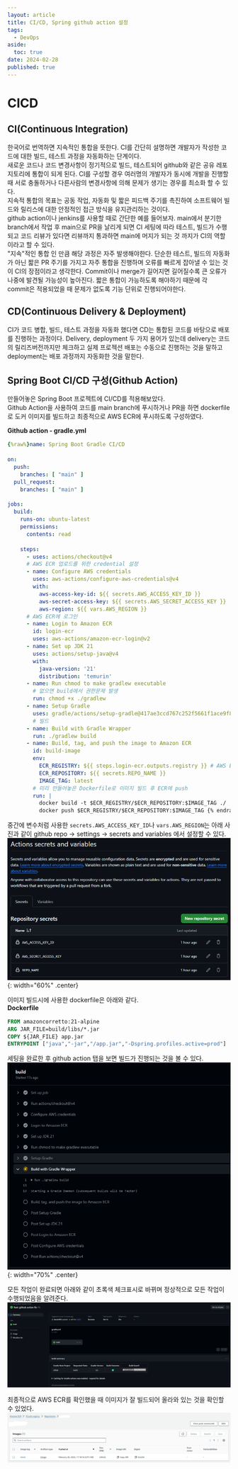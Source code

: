 ```yaml
---
layout: article
title: CI/CD, Spring github action 설정
tags:
  - DevOps
aside:
  toc: true
date: 2024-02-28
published: true
---
```

# CICD
## CI(Continuous Integration)
 한국어로 번역하면 지속적인 통합을 뜻한다. CI를 간단히 설명하면 개발자가 작성한 코드에 대한 빌드, 테스트 과정을 자동화하는 단계이다.  
 새로운 코드나 코드 변경사항이 정기적으로 빌드, 테스트되어 github와 같은 공유 레포지토리에 통합이 되게 된다. CI를 구성할 경우 여러명의 개발자가 동시에 개발을 진행할 때 서로 충돌하거나 다른사람의 변경사항에 의해 문제가 생기는 경우를 최소화 할 수 있다.   
지속적 통합의 목표는 공동 작업, 자동화 및 짧은 피드백 주기를 촉진하여 소프트웨어 빌드와 릴리스에 대한 안정적인 접근 방식을 유지관리하는 것이다.  
github action이나 jenkins를 사용할 때로 간단한 예를 들어보자. main에서 분기한 branch에서 작업 후 main으로  PR을 날리게 되면 CI 세팅에 따라 테스트, 빌드가 수행되고 코드 리뷰가 있다면 리뷰까지 통과하면 main에 머지가 되는 것 까지가 CI의 역할이라고 할 수 있다.   
"지속"적인 통합 인 만큼 해당 과정은 자주 발생해야한다. 단순한 테스트, 빌드의 자동화가 아닌 짧은 PR 주기를 가지고 자주 통합을 진행하며 오류를 빠르게 잡아낼 수 있는 것이 CI의 장점이라고 생각한다. Commit이나 merge가 길어지면 길어질수록 큰 오류가 나중에 발견될 가능성이 높아진다. 짧은 통합이 가능하도록 해야하기 때문에 각 commit은 적용되었을 때 문제가 없도록 기능 단위로 진행되어야한다.

## CD(Continuous Delivery & Deployment)
CI가 코드 병합, 빌드, 테스트 과정을 자동화 했다면 CD는 통합된 코드를 바탕으로 배포를 진행하는 과정이다. Delivery, deployment 두 가지 용어가 있는데 delivery는 코드의 릴리즈버전까지만 체크하고 실제 프로젝션 배포는 수동으로 진행하는 것을 말하고 deployment는 배포 과정까지 자동화한 것을 말한다. 

## Spring Boot CI/CD 구성(Github Action)
만들어놓은 Spring Boot 프로젝트에 CI/CD를 적용해보았다.  
Github Action을 사용하여 코드를 main branch에 푸시하거나 PR을 하면 dockerfile로 도커 이미지를 빌드하고 최종적으로 AWS ECR에 푸시하도록 구성하였다.

**Github action - gradle.yml**
```yml
{%raw%}name: Spring Boot Gradle CI/CD  
  
on:  
  push:  
    branches: [ "main" ]  
  pull_request:  
    branches: [ "main" ]  
  
jobs:  
  build:  
    runs-on: ubuntu-latest  
    permissions:  
      contents: read  
  
    steps:  
      - uses: actions/checkout@v4  
      # AWS ECR 업로드를 위한 credential 설정  
      - name: Configure AWS credentials  
        uses: aws-actions/configure-aws-credentials@v4  
        with:  
          aws-access-key-id: ${{ secrets.AWS_ACCESS_KEY_ID }}  
          aws-secret-access-key: ${{ secrets.AWS_SECRET_ACCESS_KEY }}  
          aws-region: ${{ vars.AWS_REGION }}  
      # AWS ECR에 로그인  
      - name: Login to Amazon ECR  
        id: login-ecr  
        uses: aws-actions/amazon-ecr-login@v2  
      - name: Set up JDK 21  
        uses: actions/setup-java@v4  
        with:  
          java-version: '21'  
          distribution: 'temurin'  
      - name: Run chmod to make gradlew executable  
        # 없으면 build에서 권한문제 발생  
        run: chmod +x ./gradlew  
      - name: Setup Gradle  
        uses: gradle/actions/setup-gradle@417ae3ccd767c252f5661f1ace9f835f9654f2b5 # v3.1.0  
        # 빌드  
      - name: Build with Gradle Wrapper  
        run: ./gradlew build  
      - name: Build, tag, and push the image to Amazon ECR  
        id: build-image  
        env:   
          ECR_REGISTRY: ${{ steps.login-ecr.outputs.registry }} # AWS ECR 로그인 시 받은 registry 정보  
          ECR_REPOSITORY: ${{ secrets.REPO_NAME }}  
          IMAGE_TAG: latest  
        # 미리 만들어놓은 Dockerfile로 이미지 빌드 후 ECR에 push        
        run: |  
          docker build -t $ECR_REGISTRY/$ECR_REPOSITORY:$IMAGE_TAG ./   
          docker push $ECR_REGISTRY/$ECR_REPOSITORY:$IMAGE_TAG {% endraw %}
```
중간에 변수처럼 사용한 `secrets.AWS_ACCESS_KEY_ID`나 `vars.AWS_REGION`는 아래 사진과 같이 github repo -> settings -> secrets and variables 에서 설정할 수 있다.  
![](/assets/images/Pasted%20image%2020240228172356.png){: width="60%" .center}

이미지 빌드시에 사용한 dockerfile은 아래와 같다.  
**Dockerfile**
```Dockerfile
FROM amazoncorretto:21-alpine  
ARG JAR_FILE=build/libs/*.jar  
COPY ${JAR_FILE} app.jar  
ENTRYPOINT ["java","-jar","/app.jar","-Dspring.profiles.active=prod"]
```

세팅을 완료한 후 github action 탭을 보면 빌드가 진행되는 것을 볼 수 있다.   
![](/assets/images/Pasted%20image%2020240228171707.png){: width="70%" .center}    

모든 작업이 완료되면 아래와 같이 초록색 체크표시로 바뀌며 정상적으로 모든 작업이 수행되었음을 알려준다.  
![](/assets/images/Pasted%20image%2020240228173143.png)

최종적으로 AWS ECR를 확인했을 때 이미지가 잘 빌드되어 올라와 있는 것을 확인할 수 있었다.  
![](/assets/images/Pasted%20image%2020240228173407.png)